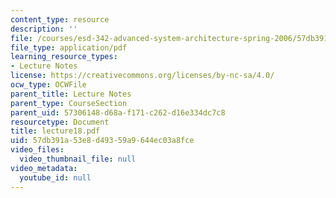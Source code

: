 ```yaml
---
content_type: resource
description: ''
file: /courses/esd-342-advanced-system-architecture-spring-2006/57db391a53e8d49359a9644ec03a8fce_lecture18.pdf
file_type: application/pdf
learning_resource_types:
- Lecture Notes
license: https://creativecommons.org/licenses/by-nc-sa/4.0/
ocw_type: OCWFile
parent_title: Lecture Notes
parent_type: CourseSection
parent_uid: 57306148-d68a-f171-c262-d16e334dc7c8
resourcetype: Document
title: lecture18.pdf
uid: 57db391a-53e8-d493-59a9-644ec03a8fce
video_files:
  video_thumbnail_file: null
video_metadata:
  youtube_id: null
---
```

